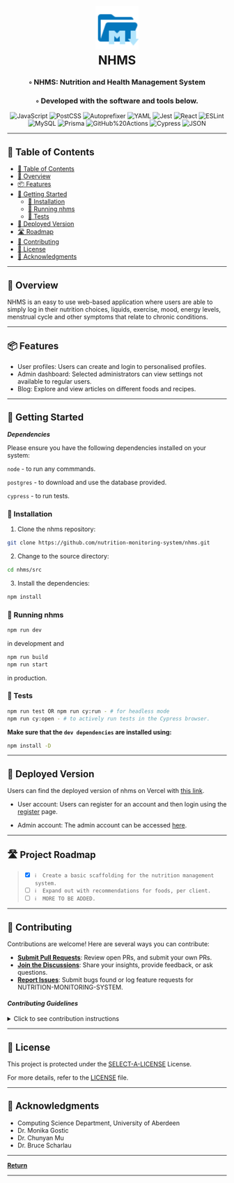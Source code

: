 <div align="center">
<h1 align="center">
<img src="https://raw.githubusercontent.com/PKief/vscode-material-icon-theme/ec559a9f6bfd399b82bb44393651661b08aaf7ba/icons/folder-markdown-open.svg" width="100" />
<br>NHMS</h1>
<h3>◦ NHMS: Nutrition and Health Management System</h3>
<h3>◦ Developed with the software and tools below.</h3>

<p align="center">
<img src="https://img.shields.io/badge/JavaScript-F7DF1E.svg?style=flat-square&logo=JavaScript&logoColor=black" alt="JavaScript" />
<img src="https://img.shields.io/badge/PostCSS-DD3A0A.svg?style=flat-square&logo=PostCSS&logoColor=white" alt="PostCSS" />
<img src="https://img.shields.io/badge/Autoprefixer-DD3735.svg?style=flat-square&logo=Autoprefixer&logoColor=white" alt="Autoprefixer" />
<img src="https://img.shields.io/badge/YAML-CB171E.svg?style=flat-square&logo=YAML&logoColor=white" alt="YAML" />
<img src="https://img.shields.io/badge/Jest-C21325.svg?style=flat-square&logo=Jest&logoColor=white" alt="Jest" />
<img src="https://img.shields.io/badge/React-61DAFB.svg?style=flat-square&logo=React&logoColor=black" alt="React" />

<img src="https://img.shields.io/badge/ESLint-4B32C3.svg?style=flat-square&logo=ESLint&logoColor=white" alt="ESLint" />
<img src="https://img.shields.io/badge/MySQL-4479A1.svg?style=flat-square&logo=MySQL&logoColor=white" alt="MySQL" />
<img src="https://img.shields.io/badge/Prisma-2D3748.svg?style=flat-square&logo=Prisma&logoColor=white" alt="Prisma" />
<img src="https://img.shields.io/badge/GitHub%20Actions-2088FF.svg?style=flat-square&logo=GitHub-Actions&logoColor=white" alt="GitHub%20Actions" />
<img src="https://img.shields.io/badge/Cypress-17202C.svg?style=flat-square&logo=Cypress&logoColor=white" alt="Cypress" />
<img src="https://img.shields.io/badge/JSON-000000.svg?style=flat-square&logo=JSON&logoColor=white" alt="JSON" />
</p>
</div>

---

## 📖 Table of Contents

- [📖 Table of Contents](#-table-of-contents)
- [📍 Overview](#-overview)
- [📦 Features](#-features)
- [🚀 Getting Started](#-getting-started)
  - [🔧 Installation](#-installation)
  - [🤖 Running nhms](#-running-nhms)
  - [🧪 Tests](#-tests)
- [🛬 Deployed Version](#-deployed-version)
- [🛣 Roadmap](#-roadmap)
- [🤝 Contributing](#-contributing)
- [📄 License](#-license)
- [👏 Acknowledgments](#-acknowledgments)

---

## 📍 Overview

NHMS is an easy to use web-based application where users are able to simply log in their nutrition choices, liquids, exercise, mood, energy levels, menstrual cycle and other symptoms that relate to chronic conditions.

---

## 📦 Features

- User profiles: Users can create and login to personalised profiles.
- Admin dashboard: Selected administrators can view settings not available to regular users.
- Blog: Explore and view articles on different foods and recipes.

---

## 🚀 Getting Started

**_Dependencies_**

Please ensure you have the following dependencies installed on your system:

`node` - to run any commmands.

`postgres` - to download and use the database provided.

`cypress` - to run tests.

### 🔧 Installation

1. Clone the nhms repository:

```sh
git clone https://github.com/nutrition-monitoring-system/nhms.git
```

2. Change to the source directory:

```sh
cd nhms/src
```

3. Install the dependencies:

```sh
npm install
```

### 🤖 Running nhms

```sh
npm run dev
```

in development and

```sh
npm run build
npm run start
```

in production.

### 🧪 Tests

```sh
npm run test OR npm run cy:run - # for headless mode
npm run cy:open - # to actively run tests in the Cypress browser.

```

**Make sure that the `dev dependencies` are installed using:**

```sh
npm install -D
```

---

## 🛬 Deployed Version

Users can find the deployed version of nhms on Vercel with [this link](https://nhms-beta.vercel.app/).

- User account: Users can register for an account and then login using the [register](https://nhms-beta.vercel.app/register) page.

- Admin account: The admin account can be accessed [here](https://nhms-beta.vercel.app/admin).

---

## 🛣 Project Roadmap

> - [x] `ℹ️  Create a basic scaffolding for the nutrition management system.`
> - [ ] `ℹ️  Expand out with recommendations for foods, per client.`
> - [ ] `ℹ️  MORE TO BE ADDED.`

---

## 🤝 Contributing

Contributions are welcome! Here are several ways you can contribute:

- **[Submit Pull Requests](https://github.com/nutrition-monitoring-system/nhms/blob/main/CONTRIBUTING.md)**: Review open PRs, and submit your own PRs.
- **[Join the Discussions](https://github.com/nutrition-monitoring-system/nhms/discussions)**: Share your insights, provide feedback, or ask questions.
- **[Report Issues](https://github.com/nutrition-monitoring-system/nhms/issues)**: Submit bugs found or log feature requests for NUTRITION-MONITORING-SYSTEM.

#### _Contributing Guidelines_

<details closed>
<summary>Click to see contribution instructions</summary>

1. **Fork the Repository**: Start by forking the project repository to your GitHub account.
2. **Clone Locally**: Clone the forked repository to your local machine using a Git client.

   ```sh
   git clone <your-forked-repo-url>
   ```

3. **Create a New Branch**: Always work on a new branch, giving it a descriptive name.

   ```sh
   git checkout -b new-feature-x
   ```

4. **Make Your Changes**: Develop and test your changes locally.
5. **Commit Your Changes**: Commit with a clear and concise message describing your updates.

   ```sh
   git commit -m 'Implemented new feature x.'
   ```

6. **Push to GitHub**: Push the changes to your forked repository.

   ```sh
   git push origin new-feature-x
   ```

7. **Submit a Pull Request**: Create a PR against the original project repository. Clearly describe the changes and their motivations.

Once your PR is reviewed and approved, it will be merged into the main branch.

</details>

---

## 📄 License

This project is protected under the [SELECT-A-LICENSE](https://choosealicense.com/licenses) License.

For more details, refer to the [LICENSE](https://choosealicense.com/licenses/) file.

---

## 👏 Acknowledgments

- Computing Science Department, University of Aberdeen
- Dr. Monika Gostic
- Dr. Chunyan Mu
- Dr. Bruce Scharlau

---

[**Return**](#Top)

---
